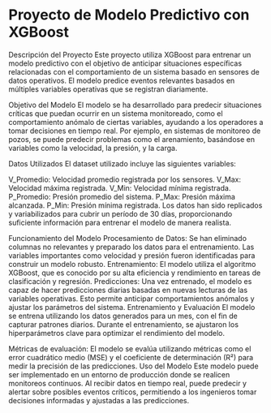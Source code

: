 # Proyecto de Modelo Predictivo con XGBoost
Descripción del Proyecto
Este proyecto utiliza XGBoost para entrenar un modelo predictivo con el objetivo de anticipar situaciones específicas relacionadas con el comportamiento de un sistema basado en sensores de datos operativos. El modelo predice eventos relevantes basados en múltiples variables operativas que se registran diariamente.

Objetivo del Modelo
El modelo se ha desarrollado para predecir situaciones críticas que puedan ocurrir en un sistema monitoreado, como el comportamiento anómalo de ciertas variables, ayudando a los operadores a tomar decisiones en tiempo real. Por ejemplo, en sistemas de monitoreo de pozos, se puede predecir problemas como el arenamiento, basándose en variables como la velocidad, la presión, y la carga.

Datos Utilizados
El dataset utilizado incluye las siguientes variables:

V_Promedio: Velocidad promedio registrada por los sensores.
V_Max: Velocidad máxima registrada.
V_Min: Velocidad mínima registrada.
P_Promedio: Presión promedio del sistema.
P_Max: Presión máxima alcanzada.
P_Min: Presión mínima registrada.
Los datos han sido replicados y variabilizados para cubrir un período de 30 días, proporcionando suficiente información para entrenar el modelo de manera realista.

Funcionamiento del Modelo
Procesamiento de Datos: Se han eliminado columnas no relevantes y preparado los datos para el entrenamiento. Las variables importantes como velocidad y presión fueron identificadas para construir un modelo robusto.
Entrenamiento: El modelo utiliza el algoritmo XGBoost, que es conocido por su alta eficiencia y rendimiento en tareas de clasificación y regresión.
Predicciones: Una vez entrenado, el modelo es capaz de hacer predicciones diarias basadas en nuevas lecturas de las variables operativas. Esto permite anticipar comportamientos anómalos y ajustar los parámetros del sistema.
Entrenamiento y Evaluación
El modelo se entrena utilizando los datos generados para un mes, con el fin de capturar patrones diarios. Durante el entrenamiento, se ajustaron los hiperparámetros clave para optimizar el rendimiento del modelo.

Métricas de evaluación: El modelo se evalúa utilizando métricas como el error cuadrático medio (MSE) y el coeficiente de determinación (R²) para medir la precisión de las predicciones.
Uso del Modelo
Este modelo puede ser implementado en un entorno de producción donde se realicen monitoreos continuos. Al recibir datos en tiempo real, puede predecir y alertar sobre posibles eventos críticos, permitiendo a los ingenieros tomar decisiones informadas y ajustadas a las predicciones.


